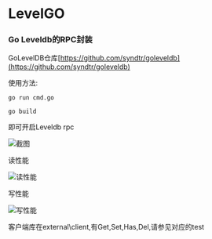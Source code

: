 # LevelGO

### Go Leveldb的RPC封装

GoLevelDB仓库[https://github.com/syndtr/goleveldb](https://github.com/syndtr/goleveldb)

使用方法:

```
go run cmd.go

go build
```
即可开启Leveldb rpc

![截图](C:\Users\Administrator\AppData\Roaming\Typora\typora-user-images\image-20201231214623105.png)

读性能

![读性能](C:\Users\Administrator\AppData\Roaming\Typora\typora-user-images\image-20201231214714901.png)

写性能

![写性能](C:\Users\Administrator\AppData\Roaming\Typora\typora-user-images\image-20201231214750151.png)

客户端库在external\client,有Get,Set,Has,Del,请参见对应的test

